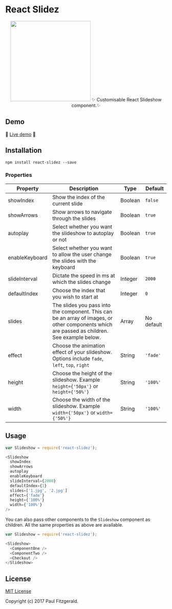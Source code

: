 # React Slidez


<p align="center">
  <img src="https://github.com/Pau1fitz/react-slidez/blob/master/slidez.png" width="250"/>
  <g-emoji alias="sparkles" fallback-src="https://assets-cdn.github.com/images/icons/emoji/unicode/2728.png" ios-version="6.0">✨</g-emoji>
Customisable React Slideshow component.<g-emoji alias="sparkles" fallback-src="https://assets-cdn.github.com/images/icons/emoji/unicode/2728.png" ios-version="6.0">✨</g-emoji>
</p>



## Demo

<g-emoji alias="muscle" fallback-src="https://assets-cdn.github.com/images/icons/emoji/unicode/1f4aa.png" ios-version="6.0">💪</g-emoji>
[Live demo](http://pau1fitz.github.io/react-slidez/)
<g-emoji alias="muscle" fallback-src="https://assets-cdn.github.com/images/icons/emoji/unicode/1f4aa.png" ios-version="6.0">💪</g-emoji>


## Installation

```
npm install react-slidez --save
```


### Properties

| Property | Description | Type | Default |
|----------|-------------|------|---------
| showIndex | Show the index of the current slide | Boolean | `false` |
| showArrows | Show arrows to navigate through the slides | Boolean | `true` |
| autoplay | Select whether you want the slideshow to autoplay or not | Boolean | `true` |
| enableKeyboard | Select whether you want to allow the user change the slides with the keyboard | Boolean | `true` |
| slideInterval | Dictate the speed in ms at which the slides change | Integer | `2000` |
| defaultIndex | Choose the index that you wish to start at | Integer | `0` |
| slides | The slides you pass into the component. This can be an array of images, or other components which are passed as children. See example below. | Array | No default |
| effect |Choose the animation effect of your slideshow. Options include `fade`, `left`, `top`, `right` | String | `'fade'` |
| height | Choose the height of the slideshow. Example `height={'50px'}` or `height={'50%'}`| String | `'100%'` |
| width | Choose the width of the slideshow. Example `width={'50px'}` or `width={'50%'}`| String | `'100%'` |


## Usage


```js
var Slideshow = require('react-slidez');

<Slideshow
  showIndex
  showArrows
  autoplay
  enableKeyboard
  slideInterval={2000}
  defaultIndex={1}
  slides=['1.jpg', '2.jpg']
  effect={'fade'}
  height={'100%'}
  width={'100%'}
/>

```

You can also pass other components to the `Slideshow` component as children. All the same properties as above are available.

```js
var Slideshow = require('react-slidez');

<Slideshow>
  <ComponentOne />
  <ComponentTwo />
  <Checkout />
</Slideshow>

```


## License

[MIT License](https://opensource.org/licenses/MIT)

Copyright (c) 2017 Paul Fitzgerald.
